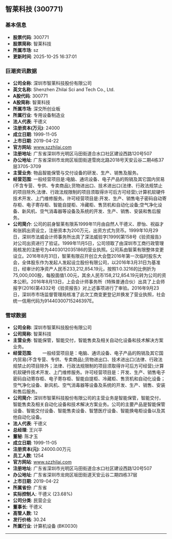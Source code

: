 ## 智莱科技 (300771)

### 基本信息

- **股票代码**: 300771
- **股票简称**: 智莱科技
- **所属市场**: sz
- **更新时间**: 2025-10-25 16:37:01

### 巨潮资讯数据

- **公司全称**: 深圳市智莱科技股份有限公司
- **英文名称**: Shenzhen Zhilai Sci and Tech Co., Ltd.
- **A股代码**: 300771
- **A股简称**: 智莱科技
- **所属市场**: 深交所创业板
- **所属行业**: 专用设备制造业
- **法人代表**: 干德义
- **注册资本(万元)**: 24000
- **成立日期**: 1999-11-05
- **上市日期**: 2019-04-22
- **官方网站**: www.szzhilai.com
- **注册地址**: 广东省深圳市光明区马田街道合水口社区建设西路120号507
- **办公地址**: 广东省深圳市龙岗区坂田街道雪岗北路2018号天安云谷二期4栋37层3705-3709
- **主营业务**: 物品智能保管与交付设备的研发、生产、销售及服务。
- **经营范围**: 一般经营项目是:电脑、通讯设备、电子产品的购销及其它国内贸易(不含专营、专供、专卖商品);货物进出口、技术进出口(法律、行政法规禁止的项目除外;法律、行政法规限制的项目须取得许可后方可经营);计算机软硬件技术开发、上门维修服务。许可经营项目是:开发、生产、销售电子密码自动寄存柜、电子寄存柜、智能自提柜、冷藏柜、售货机和自动化设备;空气净化设备、新风机、空气消毒器等设备及系统的开发、生产、销售、安装和售后服务。
- **公司简介**: 公司的前身智莱有限系1999年11月由自然人干德义、廖怡、祝益才和张鸥出资设立，注册资本为200万元，出资方式为货币。1999年10月29日，深圳市法威会计师事务所出具了深法威验字[1999]第158号《验资报告》对公司出资进行了验证。1999年11月5日，公司领取了由深圳市工商行政管理局核发的注册号为4403012035186的营业执照。公司系由智莱有限整体变更设立。2016年8月31日，智莱有限召开创立大会暨2016年第一次临时股东大会，全体股东作为发起人发起设立股份有限公司，以2016年3月31日为基准日，经审计的净资产人民币233,212,854.19元，按照1:0.3216的比例折为75,000,000股，每股面值1.00元，其余人民币158,212,854.19元转为公司的资本公积。2016年8月13日，上会会计师事务所（特殊普通合伙）出具了上会师报字(2016)第4332号《验资报告》对上述事项进行了审验。2016年9月23日，深圳市市场监督管理局核准了此次工商变更登记并换发了营业执照，社会统一信用代码为91440300715246397E。

### 雪球数据

- **公司全称**: 深圳市智莱科技股份有限公司
- **公司简称**: 智莱科技
- **主营业务**: 智能保管，智能交付，智能售卖及相关自动化设备和技术解决方案业务。
- **经营范围**: 　　一般经营项目是：电脑、通讯设备、电子产品的购销及其它国内贸易(不含专营、专供、专卖商品);货物进出口、技术进出口(法律、行政法规禁止的项目除外；法律、行政法规限制的项目须取得许可后方可经营);计算机软硬件技术开发、上门维修服务。许可经营项目是：开发、生产、销售电子密码自动寄存柜、电子寄存柜、智能自提柜、冷藏柜、售货机和自动化设备；空气净化设备、新风机、空气消毒器等设备及系统的开发、生产、销售、安装和售后服务。
- **公司简介**: 深圳市智莱科技股份有限公司的主营业务是智能保管，智能交付，智能售卖及相关自动化设备和技术解决方案业务。公司的主要产品是智能保管设备、智能交付设备、智能售卖设备、智慧医疗设备、智能换电柜设备以及其他自动化设备。
- **法人代表**: 干德义
- **总经理**: 王兴平
- **董秘**: 陈才玉
- **成立日期**: 1999-11-05
- **注册资本(元)**: 24000.00万元
- **员工人数**: 1254
- **官方网站**: www.szzhilai.com
- **注册地址**: 广东省深圳市光明区马田街道合水口社区建设西路120号507
- **办公地址**: 广东省深圳市龙岗区坂田街道天安云谷二期四栋37层
- **上市日期**: 2019-04-22
- **所属省份**: 广东省
- **实际控制人**: 干德义 (23.68%)
- **公司分类**: 民营企业
- **董事长**: 干德义
- **高管人数**: 12
- **发行价格**: 30.24
- **所属行业**: 计算机设备 (BK0030)

---